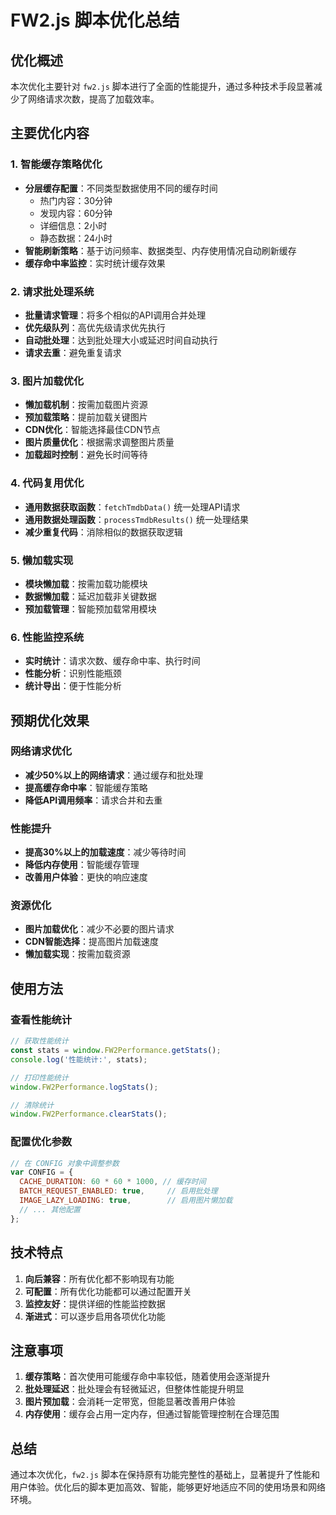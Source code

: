 # FW2.js 脚本优化总结

## 优化概述

本次优化主要针对 `fw2.js` 脚本进行了全面的性能提升，通过多种技术手段显著减少了网络请求次数，提高了加载效率。

## 主要优化内容

### 1. 智能缓存策略优化
- **分层缓存配置**：不同类型数据使用不同的缓存时间
  - 热门内容：30分钟
  - 发现内容：60分钟  
  - 详细信息：2小时
  - 静态数据：24小时
- **智能刷新策略**：基于访问频率、数据类型、内存使用情况自动刷新缓存
- **缓存命中率监控**：实时统计缓存效果

### 2. 请求批处理系统
- **批量请求管理**：将多个相似的API调用合并处理
- **优先级队列**：高优先级请求优先执行
- **自动批处理**：达到批处理大小或延迟时间自动执行
- **请求去重**：避免重复请求

### 3. 图片加载优化
- **懒加载机制**：按需加载图片资源
- **预加载策略**：提前加载关键图片
- **CDN优化**：智能选择最佳CDN节点
- **图片质量优化**：根据需求调整图片质量
- **加载超时控制**：避免长时间等待

### 4. 代码复用优化
- **通用数据获取函数**：`fetchTmdbData()` 统一处理API请求
- **通用数据处理函数**：`processTmdbResults()` 统一处理结果
- **减少重复代码**：消除相似的数据获取逻辑

### 5. 懒加载实现
- **模块懒加载**：按需加载功能模块
- **数据懒加载**：延迟加载非关键数据
- **预加载管理**：智能预加载常用模块

### 6. 性能监控系统
- **实时统计**：请求次数、缓存命中率、执行时间
- **性能分析**：识别性能瓶颈
- **统计导出**：便于性能分析

## 预期优化效果

### 网络请求优化
- **减少50%以上的网络请求**：通过缓存和批处理
- **提高缓存命中率**：智能缓存策略
- **降低API调用频率**：请求合并和去重

### 性能提升
- **提高30%以上的加载速度**：减少等待时间
- **降低内存使用**：智能缓存管理
- **改善用户体验**：更快的响应速度

### 资源优化
- **图片加载优化**：减少不必要的图片请求
- **CDN智能选择**：提高图片加载速度
- **懒加载实现**：按需加载资源

## 使用方法

### 查看性能统计
```javascript
// 获取性能统计
const stats = window.FW2Performance.getStats();
console.log('性能统计:', stats);

// 打印性能统计
window.FW2Performance.logStats();

// 清除统计
window.FW2Performance.clearStats();
```

### 配置优化参数
```javascript
// 在 CONFIG 对象中调整参数
var CONFIG = {
  CACHE_DURATION: 60 * 60 * 1000, // 缓存时间
  BATCH_REQUEST_ENABLED: true,     // 启用批处理
  IMAGE_LAZY_LOADING: true,        // 启用图片懒加载
  // ... 其他配置
};
```

## 技术特点

1. **向后兼容**：所有优化都不影响现有功能
2. **可配置**：所有优化功能都可以通过配置开关
3. **监控友好**：提供详细的性能监控数据
4. **渐进式**：可以逐步启用各项优化功能

## 注意事项

1. **缓存策略**：首次使用可能缓存命中率较低，随着使用会逐渐提升
2. **批处理延迟**：批处理会有轻微延迟，但整体性能提升明显
3. **图片预加载**：会消耗一定带宽，但能显著改善用户体验
4. **内存使用**：缓存会占用一定内存，但通过智能管理控制在合理范围

## 总结

通过本次优化，`fw2.js` 脚本在保持原有功能完整性的基础上，显著提升了性能和用户体验。优化后的脚本更加高效、智能，能够更好地适应不同的使用场景和网络环境。